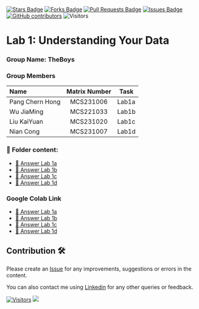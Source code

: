 <a href="https://github.com/drshahizan/BDM/stargazers"><img src="https://img.shields.io/github/stars/drshahizan/BDM" alt="Stars Badge"/></a>
<a href="https://github.com/drshahizan/BDM/network/members"><img src="https://img.shields.io/github/forks/drshahizan/BDM" alt="Forks Badge"/></a>
<a href="https://github.com/drshahizan/BDM/pulls"><img src="https://img.shields.io/github/issues-pr/drshahizan/BDM" alt="Pull Requests Badge"/></a>
<a href="https://github.com/drshahizan/BDM"><img src="https://img.shields.io/github/issues/drshahizan/BDM" alt="Issues Badge"/></a>
<a href="https://github.com/drshahizan/BDM/graphs/contributors"><img alt="GitHub contributors" src="https://img.shields.io/github/contributors/drshahizan/BDM?color=2b9348"></a>
![Visitors](https://api.visitorbadge.io/api/visitors?path=https%3A%2F%2Fgithub.com%2Fdrshahizan%2BDM&labelColor=%23d9e3f0&countColor=%23697689&style=flat)

# Lab 1: Understanding Your Data
### Group Name: TheBoys
### Group Members

| Name                                     | Matrix Number | Task |
| :---------------------------------------- | :-------------: | ------------- |
| Pang Chern Hong             |MCS231006      |Lab1a      |
| Wu JiaMing             |MCS221033      |Lab1b       |
| Liu KaiYuan            |MCS231020      |Lab1c      |
| Nian Cong             |MCS231007      |Lab1d      |


### 📂 Folder content:
* [📖 Answer Lab 1a](https://github.com/ninclever/BDM/blob/main/lab/submission/TheBoys/Lab1/ans_lab1a.ipynb)
* [📖 Answer Lab 1b](https://github.com/drshahizan/BDM/blob/main/lab/submission/TheBoys/Lab1/ans_lab1b.ipynb)
* [📖 Answer Lab 1c](https://github.com/drshahizan/BDM/blob/main/lab/submission/TheBoys/Lab1/ans_lab1c.ipynb)
* [📖 Answer Lab 1d](https://github.com/drshahizan/BDM/blob/main/lab/submission/TheBoys/Lab1/ans_lab1d.ipynb)


### Google Colab Link
* [📖 Answer Lab 1a](https://drive.google.com/file/d/1twFHAHvgiQxPKpI2RnBJxjQQe4c_Ij4n/view?usp=sharing)
* [📖 Answer Lab 1b](https://drive.google.com/file/d/1UDwSij7lqf8QQNPA38otI3u1CHZgFb7U/view?usp=sharing)
* [📖 Answer Lab 1c](https://drive.google.com/file/d/118b8R0FKv8H7csNpDh5zivznkMy7PHGM/view?usp=sharing)
* [📖 Answer Lab 1d](https://drive.google.com/file/d/1k-4bKuvPK4EFe813-xNmkmJP2tQ-AGcs/view?usp=sharing)

## Contribution 🛠️
Please create an [Issue](https://github.com/drshahizan/BDM/issues) for any improvements, suggestions or errors in the content.

You can also contact me using [Linkedin](https://www.linkedin.com/in/drshahizan/) for any other queries or feedback.

[![Visitors](https://api.visitorbadge.io/api/visitors?path=https%3A%2F%2Fgithub.com%2Fdrshahizan&labelColor=%23697689&countColor=%23555555&style=plastic)](https://visitorbadge.io/status?path=https%3A%2F%2Fgithub.com%2Fdrshahizan)
![](https://hit.yhype.me/github/profile?user_id=81284918)
